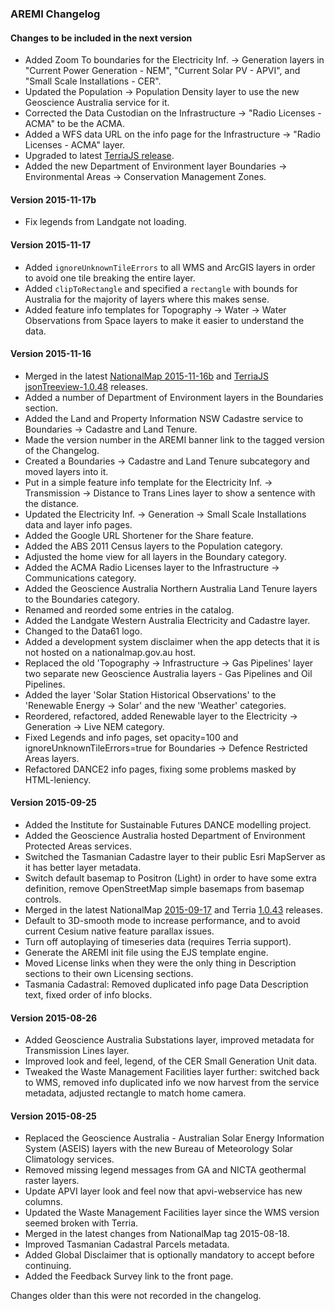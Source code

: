 ### AREMI Changelog

#### Changes to be included in the next version
* Added Zoom To boundaries for the Electricity Inf. -> Generation layers in "Current Power Generation - NEM", "Current Solar PV - APVI", and "Small Scale Installations - CER".
* Updated the Population -> Population Density layer to use the new Geoscience Australia service for it.
* Corrected the Data Custodian on the Infrastructure -> "Radio Licenses - ACMA" to be the ACMA.
* Added a WFS data URL on the info page for the Infrastructure -> "Radio Licenses - ACMA" layer.
* Upgraded to latest [TerriaJS release](https://github.com/TerriaJS/terriajs/blob/jsonTreeview-1.0.49/CHANGES.md).
* Added the new Department of Environment layer Boundaries -> Environmental Areas -> Conservation Management Zones.

#### Version 2015-11-17b
* Fix legends from Landgate not loading.


#### Version 2015-11-17
* Added `ignoreUnknownTileErrors` to all WMS and ArcGIS layers in order to avoid one tile breaking the entire layer.
* Added `clipToRectangle` and specified a `rectangle` with bounds for Australia for the majority of layers where this makes sense.
* Added feature info templates for Topography -> Water -> Water Observations from Space layers to make it easier to understand the data.


#### Version 2015-11-16
* Merged in the latest [NationalMap 2015-11-16b](https://github.com/NICTA/nationalmap/blob/2015-11-16b/CHANGES.md) and [TerriaJS jsonTreeview-1.0.48](https://github.com/TerriaJS/terriajs/blob/jsonTreeview-1.0.48/CHANGES.md) releases.
* Added a number of Department of Environment layers in the Boundaries section.
* Added the Land and Property Information NSW Cadastre service to Boundaries -> Cadastre and Land Tenure.
* Made the version number in the AREMI banner link to the tagged version of the Changelog.
* Created a Boundaries -> Cadastre and Land Tenure subcategory and moved layers into it.
* Put in a simple feature info template for the Electricity Inf. -> Transmission -> Distance to Trans Lines layer to show a sentence with the distance.
* Updated the Electricity Inf. -> Generation -> Small Scale Installations data and layer info pages.
* Added the Google URL Shortener for the Share feature.
* Added the ABS 2011 Census layers to the Population category.
* Adjusted the home view for all layers in the Boundary category.
* Added the ACMA Radio Licenses layer to the Infrastructure -> Communications category.
* Added the Geoscience Australia Northern Australia Land Tenure layers to the Boundaries category.
* Renamed and reorded some entries in the catalog.
* Added the Landgate Western Australia Electricity and Cadastre layer.
* Changed to the Data61 logo.
* Added a development system disclaimer when the app detects that it is not hosted on a nationalmap.gov.au host.
* Replaced the old 'Topography -> Infrastructure -> Gas Pipelines' layer two separate new Geoscience Australia layers - Gas Pipelines and Oil Pipelines.
* Added the layer 'Solar Station Historical Observations' to the 'Renewable Energy -> Solar' and the new 'Weather' categories.
* Reordered, refactored, added Renewable layer to the Electricity -> Generation -> Live NEM category.
* Fixed Legends and info pages, set opacity=100 and ignoreUnknownTileErrors=true for Boundaries -> Defence Restricted Areas layers.
* Refactored DANCE2 info pages, fixing some problems masked by HTML-leniency.


#### Version 2015-09-25
* Added the Institute for Sustainable Futures DANCE modelling project.
* Added the Geoscience Australia hosted Department of Environment Protected Areas services.
* Switched the Tasmanian Cadastre layer to their public Esri MapServer as it has better layer metadata.
* Switch default basemap to Positron (Light) in order to have some extra definition, remove OpenStreetMap simple basemaps from basemap controls.
* Merged in the latest NationalMap [2015-09-17](https://github.com/NICTA/nationalmap/blob/2015-09-17/CHANGES.md) and Terria [1.0.43](https://github.com/TerriaJS/terriajs/blob/1.0.43/CHANGES.md) releases.
* Default to 3D-smooth mode to increase performance, and to avoid current Cesium native feature parallax issues.
* Turn off autoplaying of timeseries data (requires Terria support).
* Generate the AREMI init file using the EJS template engine.
* Moved License links when they were the only thing in Description sections to their own Licensing sections.
* Tasmania Cadastral: Removed duplicated info page Data Description text, fixed order of info blocks.


#### Version 2015-08-26
* Added Geoscience Australia Substations layer, improved metadata for Transmission Lines layer.
* Improved look and feel, legend, of the CER Small Generation Unit data.
* Tweaked the Waste Management Facilities layer further: switched back to WMS, removed info duplicated info we now harvest from the service metadata, adjusted rectangle to match home camera.


#### Version 2015-08-25
* Replaced the Geoscience Australia - Australian Solar Energy Information System (ASEIS) layers with the new Bureau of Meteorology Solar Climatology services.
* Removed missing legend messages from GA and NICTA geothermal raster layers.
* Update APVI layer look and feel now that apvi-webservice has new columns.
* Updated the Waste Management Facilities layer since the WMS version seemed broken with Terria.
* Merged in the latest changes from NationalMap tag 2015-08-18.
* Improved Tasmanian Cadastral Parcels metadata.
* Added Global Disclaimer that is optionally mandatory to accept before continuing.
* Added the Feedback Survey link to the front page.


Changes older than this were not recorded in the changelog.
